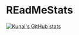# REadMeStats

[![Kunal's GitHub stats](https://github-readme-stats.vercel.app/api?username=Kunal-Badade)](https://github.com/Kunal-Badade/github-readme-stats)

